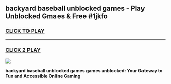 
## backyard baseball unblocked games - Play Unblocked Gmaes & Free #1jkfo
<h3>
<a href="https://premium.freeplayer.one?title=backyard_baseball_unblocked_games&ref=03M">CLICK TO PLAY</a></h3>
<hr>

<h3>
<a href="https://premium.freeplayer.one?title=backyard_baseball_unblocked_games&ref=03M">CLICK 2 PLAY</a>
  
</h3>

<a href="https://premium.freeplayer.one?title=backyard_baseball_unblocked_games&ref=03M"><img src="https://clearcache.store/games.png"></a>


**backyard baseball unblocked games games unblocked: Your Gateway to Fun and Accessible Online Gaming**
